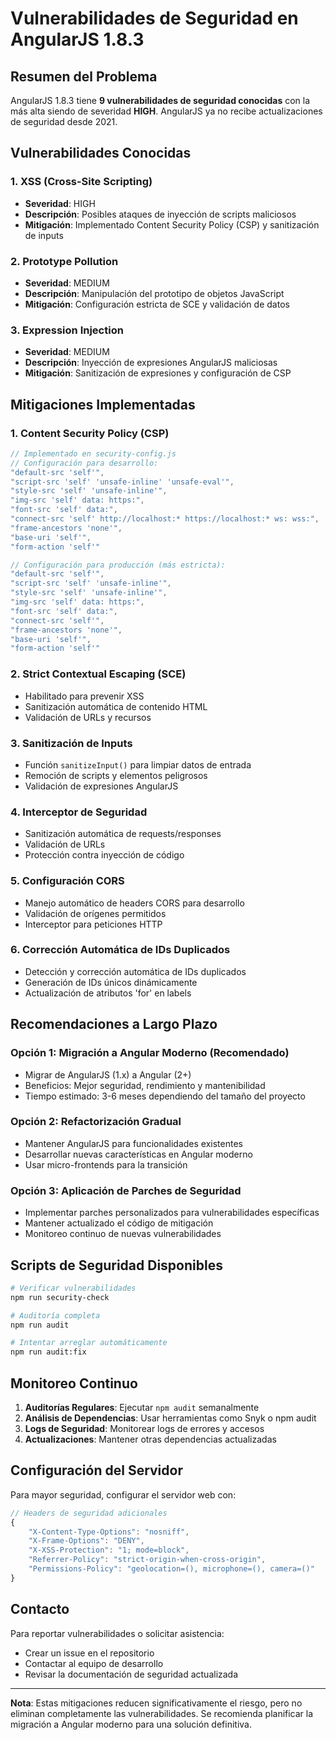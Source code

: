 # Vulnerabilidades de Seguridad en AngularJS 1.8.3

## Resumen del Problema

AngularJS 1.8.3 tiene **9 vulnerabilidades de seguridad conocidas** con la más alta siendo de severidad **HIGH**. AngularJS ya no recibe actualizaciones de seguridad desde 2021.

## Vulnerabilidades Conocidas

### 1. XSS (Cross-Site Scripting)
- **Severidad**: HIGH
- **Descripción**: Posibles ataques de inyección de scripts maliciosos
- **Mitigación**: Implementado Content Security Policy (CSP) y sanitización de inputs

### 2. Prototype Pollution
- **Severidad**: MEDIUM
- **Descripción**: Manipulación del prototipo de objetos JavaScript
- **Mitigación**: Configuración estricta de SCE y validación de datos

### 3. Expression Injection
- **Severidad**: MEDIUM
- **Descripción**: Inyección de expresiones AngularJS maliciosas
- **Mitigación**: Sanitización de expresiones y configuración de CSP

## Mitigaciones Implementadas

### 1. Content Security Policy (CSP)
```javascript
// Implementado en security-config.js
// Configuración para desarrollo:
"default-src 'self'",
"script-src 'self' 'unsafe-inline' 'unsafe-eval'",
"style-src 'self' 'unsafe-inline'",
"img-src 'self' data: https:",
"font-src 'self' data:",
"connect-src 'self' http://localhost:* https://localhost:* ws: wss:",
"frame-ancestors 'none'",
"base-uri 'self'",
"form-action 'self'"

// Configuración para producción (más estricta):
"default-src 'self'",
"script-src 'self' 'unsafe-inline'",
"style-src 'self' 'unsafe-inline'",
"img-src 'self' data: https:",
"font-src 'self' data:",
"connect-src 'self'",
"frame-ancestors 'none'",
"base-uri 'self'",
"form-action 'self'"
```

### 2. Strict Contextual Escaping (SCE)
- Habilitado para prevenir XSS
- Sanitización automática de contenido HTML
- Validación de URLs y recursos

### 3. Sanitización de Inputs
- Función `sanitizeInput()` para limpiar datos de entrada
- Remoción de scripts y elementos peligrosos
- Validación de expresiones AngularJS

### 4. Interceptor de Seguridad
- Sanitización automática de requests/responses
- Validación de URLs
- Protección contra inyección de código

### 5. Configuración CORS
- Manejo automático de headers CORS para desarrollo
- Validación de orígenes permitidos
- Interceptor para peticiones HTTP

### 6. Corrección Automática de IDs Duplicados
- Detección y corrección automática de IDs duplicados
- Generación de IDs únicos dinámicamente
- Actualización de atributos 'for' en labels

## Recomendaciones a Largo Plazo

### Opción 1: Migración a Angular Moderno (Recomendado)
- Migrar de AngularJS (1.x) a Angular (2+)
- Beneficios: Mejor seguridad, rendimiento y mantenibilidad
- Tiempo estimado: 3-6 meses dependiendo del tamaño del proyecto

### Opción 2: Refactorización Gradual
- Mantener AngularJS para funcionalidades existentes
- Desarrollar nuevas características en Angular moderno
- Usar micro-frontends para la transición

### Opción 3: Aplicación de Parches de Seguridad
- Implementar parches personalizados para vulnerabilidades específicas
- Mantener actualizado el código de mitigación
- Monitoreo continuo de nuevas vulnerabilidades

## Scripts de Seguridad Disponibles

```bash
# Verificar vulnerabilidades
npm run security-check

# Auditoría completa
npm run audit

# Intentar arreglar automáticamente
npm run audit:fix
```

## Monitoreo Continuo

1. **Auditorías Regulares**: Ejecutar `npm audit` semanalmente
2. **Análisis de Dependencias**: Usar herramientas como Snyk o npm audit
3. **Logs de Seguridad**: Monitorear logs de errores y accesos
4. **Actualizaciones**: Mantener otras dependencias actualizadas

## Configuración del Servidor

Para mayor seguridad, configurar el servidor web con:

```javascript
// Headers de seguridad adicionales
{
    "X-Content-Type-Options": "nosniff",
    "X-Frame-Options": "DENY",
    "X-XSS-Protection": "1; mode=block",
    "Referrer-Policy": "strict-origin-when-cross-origin",
    "Permissions-Policy": "geolocation=(), microphone=(), camera=()"
}
```

## Contacto

Para reportar vulnerabilidades o solicitar asistencia:
- Crear un issue en el repositorio
- Contactar al equipo de desarrollo
- Revisar la documentación de seguridad actualizada

---

**Nota**: Estas mitigaciones reducen significativamente el riesgo, pero no eliminan completamente las vulnerabilidades. Se recomienda planificar la migración a Angular moderno para una solución definitiva.